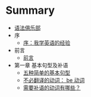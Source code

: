 # Summary

* [语法俱乐部](README.md)
* 序
   * [序：我学英语的经验](xu_ff1a_wo_xue_ying_yu_de_jing_yan.md)
* 前言
   * [前言](qian_yan.md)
* 第一章 基本句型及补语
   * [五种简单的基本句型](wu_zhong_jian_dan_de_ji_ben_ju_xing.md)
   * [不必翻译的动词： be 动词](bu_bi_fan_yi_de_dong_ci_ff1a_be_dong_ci.md)
   * [需要补语的动词有哪些？](xu_yao_bu_yu_de_dong_ci_you_na_xie_ff1f.md)

